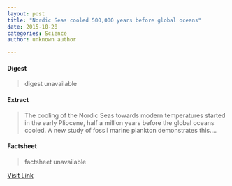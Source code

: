```yaml
---
layout: post
title: "Nordic Seas cooled 500,000 years before global oceans"
date: 2015-10-28
categories: Science
author: unknown author

---
```



#### Digest
>digest unavailable

#### Extract
>The cooling of the Nordic Seas towards modern temperatures started in the early Pliocene, half a million years before the global oceans cooled. A new study of fossil marine plankton demonstrates this....

#### Factsheet
>factsheet unavailable

[Visit Link](http://www.sciencedaily.com/releases/2015/10/151028084915.htm)


